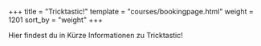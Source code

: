 +++
title = "Tricktastic!"
template = "courses/bookingpage.html"
weight = 1201
sort_by = "weight"
+++

Hier findest du in Kürze Informationen zu Tricktastic!

